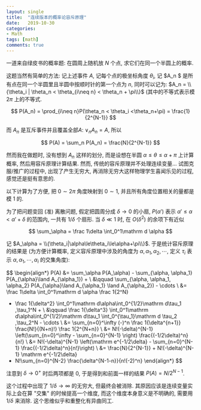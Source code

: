 ```yaml
---
layout: single
title:  "连续版本的概率论容斥原理"
date:   2019-10-30
categories:
- Math
tags: [math]
comments: true
---
```

一道来自绿皮书的概率题: 
在圆周上随机放 $N$ 个点, 求它们在同一个半圆上的概率. 

这题当然有简单的方法: 记上述事件 $A$, 记每个点的极坐标角度 $\theta_i$, 
记 $A_n $ 是所有点在同一个半圆里且半圆中按顺时针的第一个点为 $n$, 
同时可以记为:
$A_n = \\{\theta_i | \theta_n < \theta_{i\neq n} < \theta_n + \pi\\}$
(其中的不等式表示模 $2\pi$ 上的不等式. 

$$
P(A_n) = \prod_{i\neq n}P(\theta_n < \theta_i <\theta_n+\pi) 
= \frac{1}{2^{N-1}}
$$

而 $A_n$ 是互斥事件并且覆盖全部$A$: $\lor_n A_n = A$, 所以

$$
P(A) = \sum_n P(A_n) = \frac{N}{2^{N-1}}
$$

然而我在做题时, 没有想到 $A_n$ 这样的划分, 而是设想在半圆 
$\alpha \le \theta \le \alpha + \pi$ 上计算概率, 然后用容斥原理计算结果. 
然而, 传统的容斥原理并不处理连续变量... 
试图克服/推广的过程中, 出现了产生无穷大, 再消除无穷大这样物理学生喜闻乐见的过程, 
感觉还是挺有意思的. 

以下计算为了方便, 把 $0\sim 2\pi$ 角度映射到 $0\sim 1$, 
并且所有角度位置相关的量都是模 $1$ 的. 

为了把问题变回 (准) 离散问题, 假定把圆周分成 $\delta \to 0$ 的小扇,
$P(\alpha')$ 表示 $\alpha' \le \alpha < \alpha' + \delta$ 的范围内, 
一共有 $1/\delta$ 个扇形. 当 $\delta \ll 1$ 时, 
在 $O(\delta^2)$ 的余项下有近似

$$
\sum_\alpha = 
\frac 1\delta \int_0^1\mathrm d \alpha
$$

记 $A_\alpha = \\{\theta_i|\alpha\le\theta_i\le\alpha+\pi\\}$. 
于是统计容斥原理的结果是 (为方便计算概率, 定义容斥原理中涉及的角度为 
$\alpha, \alpha_1, \alpha_2, \cdots$, 定义
$\tau_i$ 表示 $\alpha,\alpha_1, \cdots, \alpha_i$ 的交集角度): 

$$
\begin{align*}
P(A) &= \sum_\alpha P(A_\alpha) - \sum_{\alpha, \alpha_1} 
P(A_{\alpha}\land A_{\alpha_1}) +  \\
&\qquad \sum_{\alpha, \alpha_1, \alpha_2}
P(A_{\alpha}\land A_{\alpha_1} \land A_{\alpha_2}) - \cdots \\
&= \frac 1\delta \int_0^1\mathrm d \alpha \frac 1{2^N}
- \frac 1{\delta^2}
\int_0^1\mathrm d\alpha\int_0^{1/2}\mathrm d\tau_1 \,\tau_1^N + \\
&\qquad \frac 1{\delta^3}
\int_0^1\mathrm d\alpha\int_0^{1/2}\mathrm d\tau_1 
\int_0^{\tau_1}\mathrm d \tau_2 \,\tau_2^N - \cdots \\
&= \sum_{n=0}^\infty 
(-)^n \frac 1{\delta^{n+1}} \frac{N!}{(N+n)!} \frac 1{2^{N+n}} \\
&= N!(-\delta)^{N-1} \left(\sum_{n=0}^\infty - \sum_{n=0}^{N-1}
\right) \frac{(-1/2\delta)^n}{n!} \\
&= N!(-\delta)^{N-1} \left(\mathrm e^{-1/2\delta} - 
\sum_{n=0}^{N-1} \frac{(-1/2\delta)^n}{n!}\right) \\
&= \frac{N}{2^{N-1}} + N!(-\delta)^{N-1} \mathrm e^{-1/2\delta}
- N!\sum_{n=0}^{N-2} \frac{\delta^{N-1-n}}{n!(-2)^n} 
\end{align*}
$$

注意到 $\delta\to 0^+$ 时后两项都是 $0$, 于是得到和前面一样的结果 $P(A) = N/2^{N-1}$. 

这个过程中出现了 $1/\delta \to \infty$ 的无穷大, 但最终会被消除. 
其原因应该是连续变量实际上会在算 "交集" 的时候提高一个维度, 
而这个维度本身意义是不明确的, 需要用 $1/\delta$ 来消除. 
这个思维似乎和重整化有异曲同工. 
